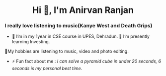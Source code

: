 <h1 align="center">Hi 👋, I'm Anirvan Ranjan</h1>
<h3 align=“center">I really love listening to music(Kanye West and Death Grips)</h3>

- 🔭 I’m in my 1year in CSE course in UPES, Dehradun.
🌱 I’m presently learning Investing.

 💬My hobbies are listening to music, video and photo editing.

- ⚡ Fun fact about me :  *I can solve a pyramid cube in under 20 seconds, 6 seconds is my personal best time.*
